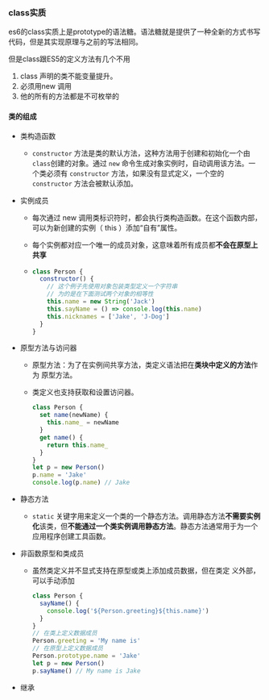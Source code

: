 ### class实质

es6的class实质上是prototype的语法糖。语法糖就是提供了一种全新的方式书写代码，但是其实现原理与之前的写法相同。

但是class跟ES5的定义方法有几个不用

1. class 声明的类不能变量提升。
2. 必须用new 调用
3. 他的所有的方法都是不可枚举的

#### 类的组成

- 类构造函数

  - `constructor` 方法是类的默认方法，这种方法用于创建和初始化一个由`class`创建的对象。通过 `new` 命令生成对象实例时，自动调用该方法。一个类必须有 `constructor` 方法，如果没有显式定义，一个空的 `constructor` 方法会被默认添加。

- 实例成员

  - 每次通过 new 调用类标识符时，都会执行类构造函数。在这个函数内部，可以为新创建的实例（ this ）添加“自有”属性。

  - 每个实例都对应一个唯一的成员对象，这意味着所有成员都**不会在原型上共享**

  - ```js
    class Person {
      constructor() {
        // 这个例子先使用对象包装类型定义一个字符串
        // 为的是在下面测试两个对象的相等性
        this.name = new String('Jack')
        this.sayName = () => console.log(this.name)
        this.nicknames = ['Jake', 'J-Dog']
      }
    }
    ```

    

- 原型方法与访问器

  - 原型方法：为了在实例间共享方法，类定义语法把在**类块中定义的方法**作为 原型方法。

  - 类定义也支持获取和设置访问器。

    ```js
    class Person {
      set name(newName) {
        this.name_ = newName
      }
      get name() {
        return this.name_
      }
    }
    let p = new Person()
    p.name = 'Jake'
    console.log(p.name) // Jake
    ```

    

- 静态方法

  - `static` 关键字用来定义一个类的一个静态方法。调用静态方法**不需要实例化**该类，但**不能通过一个类实例调用静态方法**。静态方法通常用于为一个应用程序创建工具函数。

- 非函数原型和类成员

  - 虽然类定义并不显式支持在原型或类上添加成员数据，但在类定 义外部，可以手动添加

    ```js
    class Person {
      sayName() {
        console.log('${Person.greeting}${this.name}')
      }
    }
    // 在类上定义数据成员
    Person.greeting = 'My name is'
    // 在原型上定义数据成员
    Person.prototype.name = 'Jake'
    let p = new Person()
    p.sayName() // My name is Jake
    ```

    

- 继承